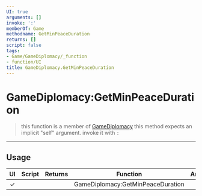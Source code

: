 ```yaml
---
UI: true
arguments: []
invoke: ':'
memberOf: Game
methodname: GetMinPeaceDuration
returns: []
script: false
tags:
- Game/GameDiplomacy/_function
- function/UI
title: GameDiplomacy.GetMinPeaceDuration
---
```

# GameDiplomacy:GetMinPeaceDuration
> this function is a member of [GameDiplomacy](civ-6/lua/GameDiplomacy.md)
> this method expects an implicit "self" argument. invoke it with `:`
-----
## Usage
|  UI | Script | Returns | Function | Arguments |
|:---:|:------:|-------:|:--------:|:---------|
|✓| ||GameDiplomacy:GetMinPeaceDuration||
